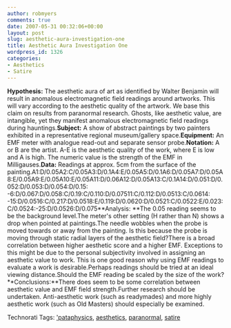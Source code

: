 ```yaml
---
author: robmyers
comments: true
date: 2007-05-31 00:32:06+00:00
layout: post
slug: aesthetic-aura-investigation-one
title: Aesthetic Aura Investigation One
wordpress_id: 1326
categories:
- Aesthetics
- Satire
---
```


**Hypothesis:** The aesthetic aura of art as identified by Walter Benjamin will result in anomalous electromagnetic field readings around artworks. This will vary according to the aesthetic quality of the artwork. We base this claim on results from paranormal research. Ghosts, like aesthetic value, are intangible, yet they manifest anomalous electromagnetic field readings during hauntings.**Subject:** A show of abstract paintings by two painters exhibited in a representative regional museum/gallery space.**Equipment:** An EMF meter with analogue read-out and separate sensor probe.**Notation:** A or B are the artist. A-E is the aesthetic quality of the work, where E is low and A is high. The numeric value is the strength of the EMF in Milligauses.**Data:** Readings at approx. 5cm from the surface of the painting.A1:D/0.05A2:C/0.05A3:D/0.1A4:E/0.05A5:D/0.1A6:D/0.05A7:D/0.05A8:E/0.05A9:E/0.05A10:E/0.05A11:D/0.06A12:D/0.05A13:C/0.1A14:D/0.051:D/0.052:D/0.053:D/0.054:D/0.15: -6:D/0.067:D/0.058:C/0.19:C/0.110:D/0.07511:C/0.112:D/0.0513:C/0.0614: -15:D/0.0516:C/0.217:D/0.0518:E/0.119:D/0.0620:D/0.0521:C/0.0522:E/0.023:C/0.0524:-25:D/0.0526:D/0.075**Analysis: **The 0.05 reading seems to be the background level.The meter's other setting (H rather than N) shows a drop when pointed at paintings.The needle wobbles when the probe is moved towards or away from the painting. Is this because the probe is moving through static radial layers of the aesthetic field?There is a broad correlation between higher aesthetic score and a higher EMF. Exceptions to this might be due to the personal subjectivity involved in assigning an aesthetic value to work. This is one good reason why using EMF readings to evaluate a work is desirable.Perhaps readings should be tried at an ideal viewing distance.Should the EMF reading be scaled by the size of the work?**Conclusions:**There does seem to be some correlation between aesthetic value and EMF field strength.Further research should be undertaken. Anti-aesthetic work (such as readymades) and more highly aesthetic work (such as Old Masters) should especially be examined.

Technorati Tags: ['pataphysics](http://www.technorati.com/tag/'pataphysics), [aesthetics](http://www.technorati.com/tag/aesthetics), [paranormal](http://www.technorati.com/tag/paranormal), [satire](http://www.technorati.com/tag/satire)



